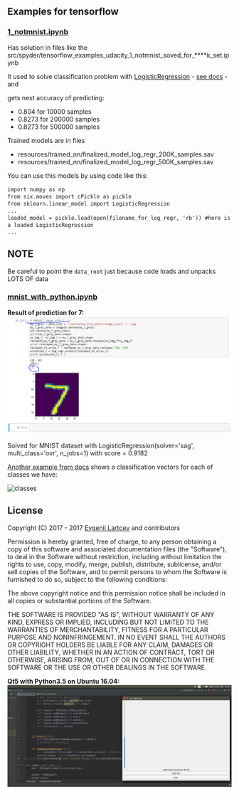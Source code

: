 
## Examples for tensorflow 
### [1_notmnist.ipynb](https://github.com/tensorflow/tensorflow/blob/master/tensorflow/examples/udacity/1_notmnist.ipynb)

  Has solution in files like the src/spyder/tensorflow_examples_udacity_1_notmnist_soved_for_****k_set.ipynb
   
  It used to solve classification problem with 
  [LogisticRegression](http://scikit-learn.org/stable/modules/generated/sklearn.linear_model.LogisticRegression.html) - 
  [see docs](http://scikit-learn.org/stable/modules/linear_model.html#logistic-regression) - 
  and
  
  gets next accuracy of predicting:
  - 0.804 for 10000 samples
  - 0.8273 for 200000 samples
  - 0.8273 for 500000 samples
  
  Trained models are in files
  - resources/trained_nn/finalized_model_log_regr_200K_samples.sav
  - resources/trained_nn/finalized_model_log_regr_500K_samples.sav
  
  You can use this models by using code like this:
  
    import numpy as np
    from six.moves import cPickle as pickle
    from sklearn.linear_model import LogisticRegression
    ...
    loaded_model = pickle.load(open(filename_for_log_regr, 'rb')) #here is a loaded LogisticRegression
    ...
  
## NOTE

Be careful to point the `data_root` just because code loads and unpacks LOTS OF data  

### [mnist_with_python.ipynb](https://github.com/Evegen55/math_with_python/blob/master/src/jupiter/mnist_with_python.ipynb)

**Result of prediction for 7:**
![**Result for 7**](https://raw.githubusercontent.com/Evegen55/math_with_python/master/resources/solved/tremendous_7_my_mnist.PNG)

Solved for MNIST dataset with LogisticRegression(solver='sag', multi_class='ovr', n_jobs=1) with score = 0.9182

[Another example from docs](http://scikit-learn.org/stable/auto_examples/linear_model/plot_sparse_logistic_regression_mnist.html#sphx-glr-auto-examples-linear-model-plot-sparse-logistic-regression-mnist-py)
shows a classification vectors for each of classes we have:

![classes](http://scikit-learn.org/stable/_images/sphx_glr_plot_sparse_logistic_regression_mnist_001.png)

## License

Copyright (C) 2017 - 2017 [Evgenii Lartcev](https://github.com/Evegen55/) and contributors

Permission is hereby granted, free of charge, to any person obtaining a copy of this software and associated documentation files (the "Software"), to deal in the Software without restriction, including without limitation the rights to use, copy, modify, merge, publish, distribute, sublicense, and/or sell copies of the Software, and to permit persons to whom the Software is furnished to do so, subject to the following conditions:

The above copyright notice and this permission notice shall be included in all copies or substantial portions of the Software.

THE SOFTWARE IS PROVIDED "AS IS", WITHOUT WARRANTY OF ANY KIND, EXPRESS OR IMPLIED, INCLUDING BUT NOT LIMITED TO THE WARRANTIES OF MERCHANTABILITY, FITNESS FOR A PARTICULAR PURPOSE AND NONINFRINGEMENT. IN NO EVENT SHALL THE AUTHORS OR COPYRIGHT HOLDERS BE LIABLE FOR ANY CLAIM, DAMAGES OR OTHER LIABILITY, WHETHER IN AN ACTION OF CONTRACT, TORT OR OTHERWISE, ARISING FROM, OUT OF OR IN CONNECTION WITH THE SOFTWARE OR THE USE OR OTHER DEALINGS IN THE SOFTWARE.

**Qt5 with Python3.5 on Ubuntu 16.04:**
![**Result for 7**](https://raw.githubusercontent.com/Evegen55/math_with_python/master/resources/qtstarter_volume.png)